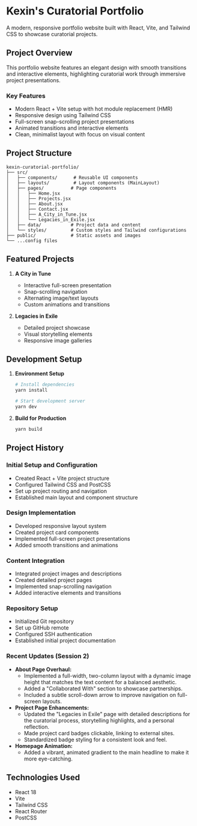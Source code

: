 # Kexin's Curatorial Portfolio

A modern, responsive portfolio website built with React, Vite, and Tailwind CSS to showcase curatorial projects.

## Project Overview

This portfolio website features an elegant design with smooth transitions and interactive elements, highlighting curatorial work through immersive project presentations.

### Key Features

- Modern React + Vite setup with hot module replacement (HMR)
- Responsive design using Tailwind CSS
- Full-screen snap-scrolling project presentations
- Animated transitions and interactive elements
- Clean, minimalist layout with focus on visual content

## Project Structure

```
kexin-curatorial-portfolio/
├── src/
│   ├── components/      # Reusable UI components
│   ├── layouts/         # Layout components (MainLayout)
│   ├── pages/          # Page components
│   │   ├── Home.jsx
│   │   ├── Projects.jsx
│   │   ├── About.jsx
│   │   ├── Contact.jsx
│   │   ├── A_City_in_Tune.jsx
│   │   └── Legacies_in_Exile.jsx
│   ├── data/           # Project data and content
│   └── styles/         # Custom styles and Tailwind configurations
├── public/             # Static assets and images
└── ...config files
```

## Featured Projects

1. **A City in Tune**
   - Interactive full-screen presentation
   - Snap-scrolling navigation
   - Alternating image/text layouts
   - Custom animations and transitions

2. **Legacies in Exile**
   - Detailed project showcase
   - Visual storytelling elements
   - Responsive image galleries

## Development Setup

1. **Environment Setup**
   ```bash
   # Install dependencies
   yarn install

   # Start development server
   yarn dev
   ```

2. **Build for Production**
   ```bash
   yarn build
   ```

## Project History

### Initial Setup and Configuration
- Created React + Vite project structure
- Configured Tailwind CSS and PostCSS
- Set up project routing and navigation
- Established main layout and component structure

### Design Implementation
- Developed responsive layout system
- Created project card components
- Implemented full-screen project presentations
- Added smooth transitions and animations

### Content Integration
- Integrated project images and descriptions
- Created detailed project pages
- Implemented snap-scrolling navigation
- Added interactive elements and transitions

### Repository Setup
- Initialized Git repository
- Set up GitHub remote
- Configured SSH authentication
- Established initial project documentation

### Recent Updates (Session 2)
- **About Page Overhaul:**
  - Implemented a full-width, two-column layout with a dynamic image height that matches the text content for a balanced aesthetic.
  - Added a "Collaborated With" section to showcase partnerships.
  - Included a subtle scroll-down arrow to improve navigation on full-screen layouts.
- **Project Page Enhancements:**
  - Updated the "Legacies in Exile" page with detailed descriptions for the curatorial process, storytelling highlights, and a personal reflection.
  - Made project card badges clickable, linking to external sites.
  - Standardized badge styling for a consistent look and feel.
- **Homepage Animation:**
  - Added a vibrant, animated gradient to the main headline to make it more eye-catching.

## Technologies Used

- React 18
- Vite
- Tailwind CSS
- React Router
- PostCSS
